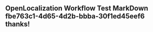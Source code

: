 <properties
ms.topic="hero-topic"
ms.test1="hero-topic"
ms.test2="test"/>

## OpenLocalization Workflow Test MarkDown fbe763c1-4d65-4d2b-bbba-30f1ed45eef6 thanks!
